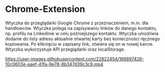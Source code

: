 # Chrome-Extension

Wtyczka do przeglądarki Google Chrome z przeznaczeniem, m.in. dla handlowców. Wtyczka polega na zapisywaniu linków do danego kontaktu, 
np. profilu na Linkedinie w celu późniejszego kontaktu. Wtyczka umożliwia dodanie do listy adresu aktualnie otwartej karty bez konieczności 
ręcznego kopiowania. Po kliknięciu w zapisany link, otwiera się on w nowej karcie. Wtyczka wykorzystuje API przeglądarki oraz localStorage.



https://user-images.githubusercontent.com/22822454/166897426-10c0603e-aaef-41fa-9e78-8b347d39c3c9.mp4


